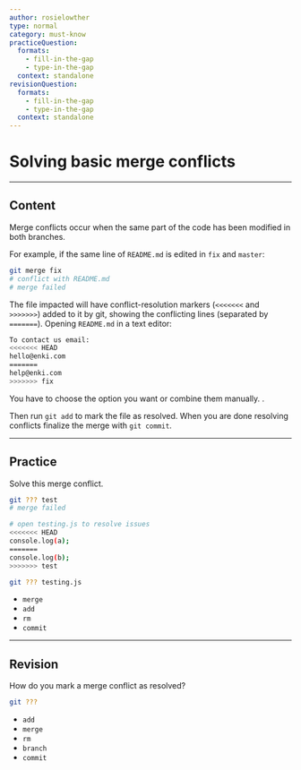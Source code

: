 ```yaml
---
author: rosielowther
type: normal
category: must-know
practiceQuestion:
  formats:
    - fill-in-the-gap
    - type-in-the-gap
  context: standalone
revisionQuestion:
  formats:
    - fill-in-the-gap
    - type-in-the-gap
  context: standalone
---
```


# Solving basic merge conflicts


---

## Content

Merge conflicts occur when the same part of the code has been modified in both branches.

For example, if the same line of `README.md` is edited in `fix` and `master`:

```bash
git merge fix
# conflict with README.md
# merge failed
```

The file impacted will have conflict-resolution markers (`<<<<<<<` and `>>>>>>>`) added to it by git, showing the conflicting lines (separated by `=======`). Opening `README.md` in a text editor:

```bash
To contact us email:
<<<<<<< HEAD
hello@enki.com
=======
help@enki.com
>>>>>>> fix
```

You have to choose the option you want or combine them manually.
.

Then run `git add` to mark the file as resolved. When you are done resolving conflicts finalize the merge with `git commit`.


---

## Practice

Solve this merge conflict.

```bash
git ??? test
# merge failed

# open testing.js to resolve issues
<<<<<<< HEAD
console.log(a);
=======
console.log(b);
>>>>>>> test

git ??? testing.js
```

- `merge`
- `add`
- `rm`
- `commit`


---

## Revision

How do you mark a merge conflict as resolved?

```bash
git ???
```

- `add`
- `merge`
- `rm`
- `branch`
- `commit`
